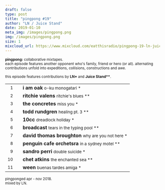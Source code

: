 ```yaml
---
draft: false
type: post
title: "pingpong #19"
author: "LN / Juice Stand"
date: 2019-01-10
meta_img: /images/pingpong.png
img: /images/pingpong.png
size: 1
mixcloud_url: https://www.mixcloud.com/eatthisradio/pingpong-19-ln-juice-stand/ 
---
```



<small><b>pingpong:</b> collaborative mixtapes.<br>
	each episode features another opponent who's family, friend or hero (or all). alternating contributions unfold into expeditions, collisions, constructions and awe.</small>

<small>this episode features contributions by <b>LN\*</b> and <b>Juice Stand\*\*</b>.</small>



|                  |   |         		|
|----------------: |---| -------------	|
| <small>1</small> |   | **i am oak**	 				<small>		o-ku monogatari			*</small>   |
| <small>2</small> |   | **ritchie valens**				<small>		ritchie's blues			**</small>	|
| <small>3</small> |   | **the concretes** 				<small>		miss you 	 			*</small>   |
| <small>4</small> |   | **todd rundgren**  			<small>		healing pt. 3			**</small>	|
| <small>5</small> |   | **10cc**						<small>		dreadlock holiday		*</small>   |
| <small>6</small> |   | **broadcast**	 				<small>		tears in the typing pool **</small>	|
| <small>7</small> |   | **david thomas broughton** 	<small>		why are you not here 	*</small>   |
| <small>8</small> |   | **penguin cafe orchetsra** 	<small>		in a sydney motel 		**</small>|
| <small>9</small> |   | **sandro perri**	 			<small>		double suicide			*</small>|
| <small>10</small>|   | **chet atkins** 				<small>		the enchanted sea 		**</small>|
| <small>11</small>|   | **ween**		 				<small>		buenas tardes amiga		*</small>|



<small>pingponged apr - nov 2018.<br>mixed by LN.</small>
